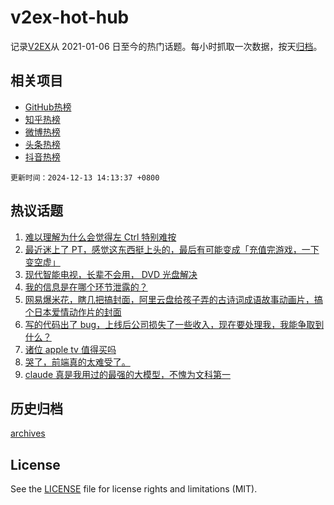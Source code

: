# v2ex-hot-hub

 记录[V2EX](https://www.v2ex.com/)从 2021-01-06 日至今的热门话题。每小时抓取一次数据，按天[归档](archives)。
 
 ## 相关项目

- [GitHub热榜](https://github.com/snaildev/github-hot-hub)
- [知乎热榜](https://github.com/snaildev/zhihu-hot-hub)
- [微博热榜](https://github.com/snaildev/weibo-hot-hub)
- [头条热榜](https://github.com/snaildev/toutiao-hot-hub)
- [抖音热榜](https://github.com/snaildev/douyin-hot-hub)


 `更新时间：2024-12-13 14:13:37 +0800`

## 热议话题

1. [难以理解为什么会觉得左 Ctrl 特别难按](https://www.v2ex.com/t/1097101)
1. [最近迷上了 PT，感觉这东西挺上头的，最后有可能变成「充值完游戏，一下变空虚」](https://www.v2ex.com/t/1097175)
1. [现代智能电视，长辈不会用， DVD 光盘解决](https://www.v2ex.com/t/1097168)
1. [我的信息是在哪个环节泄露的？](https://www.v2ex.com/t/1097260)
1. [网易爆米花，瞎几把搞封面，阿里云盘给孩子弄的古诗词成语故事动画片，搞个日本爱情动作片的封面](https://www.v2ex.com/t/1097007)
1. [写的代码出了 bug，上线后公司损失了一些收入，现在要处理我，我能争取到什么？](https://www.v2ex.com/t/1097127)
1. [诸位 apple tv 值得买吗](https://www.v2ex.com/t/1097028)
1. [哭了，前端真的太难受了。](https://www.v2ex.com/t/1097132)
1. [claude 真是我用过的最强的大模型，不愧为文科第一](https://www.v2ex.com/t/1097016)

## 历史归档

[archives](archives)

## License

See the [LICENSE](LICENSE) file for license rights and limitations (MIT).
